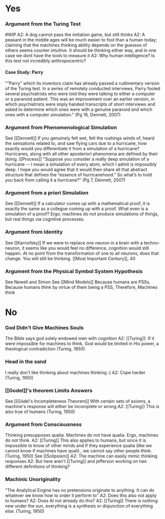 # Yes

### Argument from the Turing Test
#WIP 
	A2: A dog cannot pass the imitation game, but still thinks
	A2: A peasant in the middle ages will be much easier to fool than a human today; claiming that the machines thinking ability depends on the guesses of others seems counter intuitive. It should be thinking either way, and in one case we dont have the tools to measure it
	A2: Why human intelligence? Is this test not incredibly anthropocentric?

#### Case Study: Parry
"“Parry” which its inventors claim has already passed a rudimentary version of the
Turing test. In a series of remotely conducted interviews, Parry fooled several psychiatrists who were told they were talking to either a computer or a paranoid patient. This was an improvement over an earlier version, in which psychiatrists were imply handed transcripts of short interviews and asked to determine which ones were with a genuine paranoid and which ones with a computer simulation." (Pg 16, Dennett, 2007)

### Argument from Phenomenological Simulation
See [[Dennett]]
If you genuinely felt wet, felt the rushings winds of, heard the sensations related to, and saw flying cars due to a hurricane, how exactly would you differentiate it from a simulation of a hurricane? Hurricanes, along with all other aposteriori phenomena are defined by their doing. [[Process]]
	"Suppose you consider a really deep simulation of a hurricane -- I mean a simulation of every atom, which I admit is impossibly deep. I hope you would agree that it would then share all that abstract structure that defines the “essence of hurricanehood.” So what’s to hold you back from calling it a hurricane?" (Pg 7, Dennett, 2007)

### Argument from a priori Simulation
See [[Dennett]]
If a calculator comes up with a mathematical proof, it is exactly the same as a collegue coming up with a proof. What even is a simulation of a proof? Ergo, machines do not produce simulations of things, but real things via cognitive processes.

### Argument from Identity
See [[Karnofsky]]
If we were to replace one neuron in a brain with a techno-neuron, it seems like you would feel no difference, cognition would still happen. At no point from the transformation of one to all neurons, does that change. You will still be thinking. [[Most Important Century]], 40

### Argument from the Physical Symbol System Hypothesis
See Newell and Simon
See [[Mind Models]]
Because humans are PSSs,
Because humans think by virtue of them being a PSS,
Therefore, Machines think

# No

### God Didn't Give Machines Souls
The Bible says god solely endowed men with cognition
	A2: [[Turing]]: If it were impossible for machines to think, God would be limited in His power, a theological contradiction (Turing, 1950)

### Head in the sand
I really don't like thinking about machines thinking :(
	A2: Cope harder (Turing, 1950)

### [[Godel]]'s theorem Limits Answers
See [[Gödel's Incompleteness Theorem]]
With certain sets of axioms, a machine's response will either be incomplete or wrong
	A2: [[Turing]] This is also true of humans (Turing, 1950)

### Argument from Consciousness
Thinking presupposes qualia. Machines do not have qualia. Ergo, machines do not think.
	A2: [[Turing]] This also applies to humans, but since it is impossible to know of other minds and if they experience qualia (like we cannot know if machines have quali) , we cannot say other people think. (Turing, 1950)
		See [[Solipsism]]
	A2: The machine can easily mimic thinking responses 
		A2: But here aren't [[Turing]] and jefferson working on two different definitions of thinking? 

### Machinic Unoriginality
"The Analytical Engine has no pretensions originate to anything. It can do whatever we know how to order it perform to"
	A2: Does this also not apply to humans?
	A2: Does AI not already do this?
	A2: [[Turing]] There is nothing new under the sun, everything is a synthesis or disjunction of everything else. (Turing, 1950)




